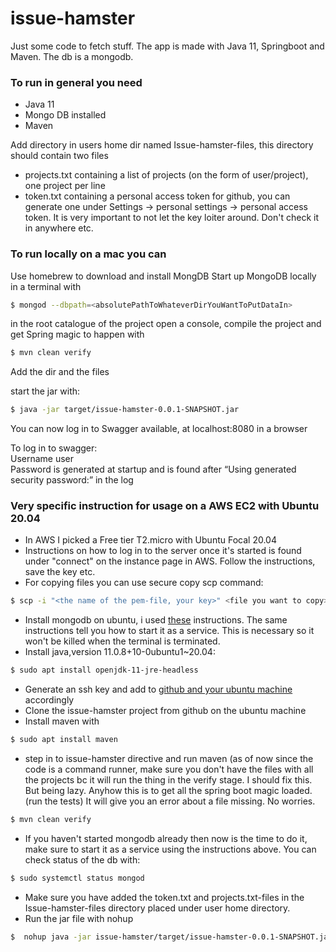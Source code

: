 # issue-hamster
Just some code to fetch stuff. The app is made with Java 11, Springboot and Maven. The db is a mongodb. 

### To run in general you need

  - Java 11 
  - Mongo DB installed
  - Maven

Add directory in users home dir named Issue-hamster-files, this directory should contain two files
  - projects.txt containing a list of projects (on the form of user/project), one project per line
  - token.txt containing a personal access token for github, you can generate one under Settings -> personal settings -> personal access token. It is very important to not let the key loiter around. Don't check it in anywhere etc.



### To run locally on a mac you can

Use homebrew to download and install MongDB
Start up MongoDB locally in a terminal with
```sh
$ mongod --dbpath=<absolutePathToWhateverDirYouWantToPutDataIn>
``` 

in the root catalogue of the project open a console, compile the project and get Spring magic to happen with

 ```sh
$ mvn clean verify
``` 

Add the dir and the files 

start the jar with: 
```sh
$ java -jar target/issue-hamster-0.0.1-SNAPSHOT.jar   
```

You can now log in to Swagger available, at localhost:8080 in a browser

To log in to swagger:<br>
Username user<br>
Password is generated at startup and is found after “Using generated security password:” in the log<br>

### Very specific instruction for usage on a AWS EC2 with Ubuntu 20.04

  - In AWS I picked a Free tier T2.micro with Ubuntu Focal 20.04
  - Instructions on how to log in to the server once it's started is found under "connect" on the instance page in AWS. Follow the instructions, save the key etc. 
  - For copying files you can use secure copy scp command:
```sh
$ scp -i "<the name of the pem-file, your key>" <file you want to copy> <ubuntu@blablablalbalba your computer.amazonaws.com:<the dir you want to save in, e.g. home /~ >
```
  - Install mongodb on ubuntu, i used [these](https://docs.mongodb.com/manual/tutorial/install-mongodb-on-ubuntu/) instructions. The same instructions tell you how to start it as a service. This is necessary so it won't be killed when the terminal is terminated.
  - Install java,version 11.0.8+10-0ubuntu1~20.04:
```sh
$ sudo apt install openjdk-11-jre-headless  
```
  - Generate an ssh key and add to [github and your ubuntu machine](https://www.inmotionhosting.com/support/website/ssh/how-to-add-ssh-keys-to-your-github-account/) accordingly
  - Clone the issue-hamster project from github on the ubuntu machine
  - Install maven with
```sh
$ sudo apt install maven
```
  - step in to issue-hamster directive and run maven (as of now since the code is a command runner, make sure you don't have the files with all the projects bc it will run the thing in the verify stage. I should fix this. But being lazy. Anyhow this is to get all the spring boot magic loaded. (run the tests)
It will give you an error about a file missing. No worries.
 ```sh
$ mvn clean verify
``` 
  - If you haven't started mongodb already then now is the time to do it, make sure to start it as a service using the instructions above. You can check status of the db with:
 ```sh
$ sudo systemctl status mongod
``` 
  - Make sure you have added the token.txt and projects.txt-files in the Issue-hamster-files directory placed under user home directory. 
  - Run the jar file with nohup
 ```sh
$  nohup java -jar issue-hamster/target/issue-hamster-0.0.1-SNAPSHOT.jar &
``` 
 


